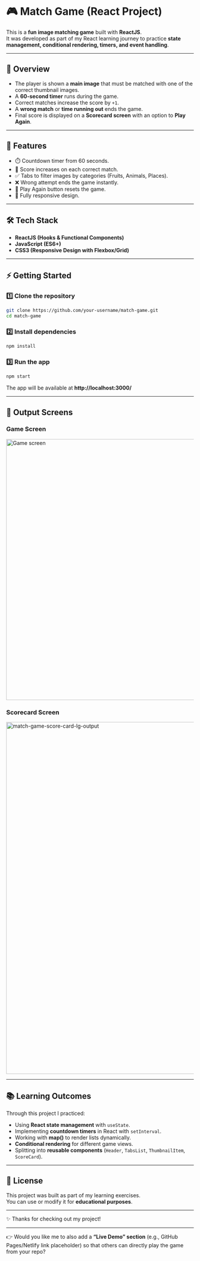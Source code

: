 # 🎮 Match Game (React Project)  

This is a **fun image matching game** built with **ReactJS**.  
It was developed as part of my React learning journey to practice **state management, conditional rendering, timers, and event handling**.  

***

## 📌 Overview  

- The player is shown a **main image** that must be matched with one of the correct thumbnail images.  
- A **60-second timer** runs during the game.  
- Correct matches increase the score by `+1`.  
- A **wrong match** or **time running out** ends the game.  
- Final score is displayed on a **Scorecard screen** with an option to **Play Again**.  



***

## 🚀 Features  

- ⏱️ Countdown timer from 60 seconds.  
- 🎯 Score increases on each correct match.  
- ✅ Tabs to filter images by categories (Fruits, Animals, Places).  
- ❌ Wrong attempt ends the game instantly.  
- 🔄 Play Again button resets the game.  
- 📱 Fully responsive design.  

***

## 🛠️ Tech Stack  

- **ReactJS (Hooks & Functional Components)**  
- **JavaScript (ES6+)**  
- **CSS3 (Responsive Design with Flexbox/Grid)**  

***

## ⚡ Getting Started  

### 1️⃣ Clone the repository  
```bash
git clone https://github.com/your-username/match-game.git
cd match-game
```

### 2️⃣ Install dependencies  
```bash
npm install
```

### 3️⃣ Run the app  
```bash
npm start
```
The app will be available at **http://localhost:3000/**  

***


## 🎥 Output Screens  

### Game Screen  
[<img src="https://assets.ccbp.in/frontend/content/react-js/match-game-lg-output.png" alt="Game screen" width="700"/>  ](https://github.com/user-attachments/assets/11f888df-a43e-4016-9c69-5d2630757986)

### Scorecard Screen  
<img width="1030" height="944" alt="match-game-score-card-lg-output" src="https://github.com/user-attachments/assets/0c3576fb-a508-4a06-94c4-052edc9635b9" />




***

## 📚 Learning Outcomes  

Through this project I practiced:  
- Using **React state management** with `useState`.  
- Implementing **countdown timers** in React with `setInterval`.  
- Working with **map()** to render lists dynamically.  
- **Conditional rendering** for different game views.  
- Splitting into **reusable components** (`Header`, `TabsList`, `ThumbnailItem`, `ScoreCard`).  

***

## 📜 License  

This project was built as part of my learning exercises.  
You can use or modify it for **educational purposes**.  

***

✨ Thanks for checking out my project!  

***

👉 Would you like me to also add a **“Live Demo” section** (e.g., GitHub Pages/Netlify link placeholder) so that others can directly play the game from your repo?

